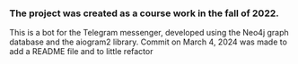 ### The project was created as a course work in the fall of 2022. 

This is a bot for the Telegram messenger, developed using the Neo4j graph database and the aiogram2 library.
Commit on March 4, 2024 was made to add a README file and to little refactor 